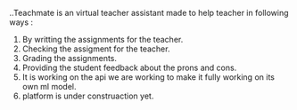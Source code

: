 ..Teachmate is an virtual teacher assistant made to help teacher in following ways :
1) By writting the assignments for the teacher.
2) Checking the assigment for the teacher.
3) Grading the assignments.
4) Providing the student feedback about the prons and cons.
5) It is working on the api we are working to make it fully working on its own ml model.
6) platform is under construaction yet.
